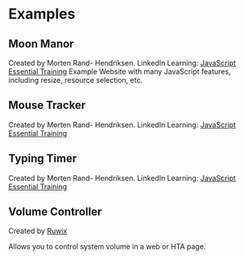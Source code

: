 # Examples


## Moon Manor
Created by Morten Rand- Hendriksen. LinkedIn Learning: [JavaScript Essential Training](https://www.linkedin.com/learning/javascript-essential-training-3?pathUrn=urn%3Ali%3AlyndaLearningPath%3A5ebaefdc498e440b07b53ea1)
Example Website with many JavaScript features, including resize, resource selection, etc.

## Mouse Tracker
Created by Morten Rand- Hendriksen. LinkedIn Learning: [JavaScript Essential Training](https://www.linkedin.com/learning/javascript-essential-training-3?pathUrn=urn%3Ali%3AlyndaLearningPath%3A5ebaefdc498e440b07b53ea1)

## Typing Timer
Created by Morten Rand- Hendriksen. LinkedIn Learning: [JavaScript Essential Training](https://www.linkedin.com/learning/javascript-essential-training-3?pathUrn=urn%3Ali%3AlyndaLearningPath%3A5ebaefdc498e440b07b53ea1)

## Volume Controller
Created by [Ruwix](http://ruwix.com/)

Allows you to control system volume in a web or HTA page.

